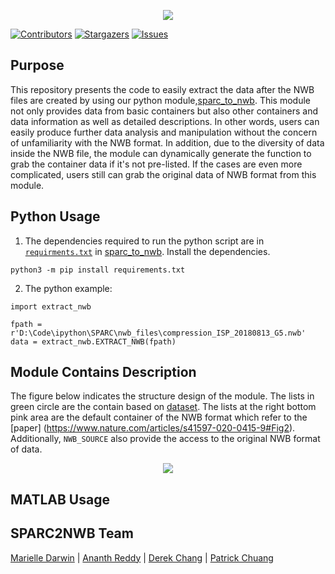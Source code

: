 <p align="center">
  <img src="https://user-images.githubusercontent.com/78009407/126273326-662b5aff-034f-4f48-a62a-69552195ff86.png" />
</p>

[![Contributors][contributors-shield]][contributors-url]
[![Stargazers][stars-shield]][stars-url]
[![Issues][issues-shield]][issues-url]

## Purpose
This repository presents the code to easily extract the data after the NWB files are created by using our python module,[sparc_to_nwb](https://github.com/lifestrugglee/sparc2nwb/blob/main/sparc_to_nwb/sparc_to_nwb.py). This module not only provides data from basic containers but also other containers and data information as well as detailed descriptions. In other words, users can easily produce further data analysis and manipulation without the concern of unfamiliarity with the NWB format. In addition, due to the diversity of data inside the NWB file, the module can dynamically generate the function to grab the container data if it's not pre-listed. If the cases are even more complicated, users still can grab the original data of NWB format from this module.


## Python Usage
1. The dependencies required to run the python script are in [`requirments.txt`](https://github.com/SPARC-FAIR-Codeathon/sparc2nwb/blob/main/sparc_to_nwb/requirements.txt) in [sparc_to_nwb](https://github.com/SPARC-FAIR-Codeathon/sparc2nwb/tree/main/sparc_to_nwb). Install the dependencies.
```shell
python3 -m pip install requirements.txt
```
2. The python example:
```shell
import extract_nwb

fpath = r'D:\Code\ipython\SPARC\nwb_files\compression_ISP_20180813_G5.nwb'
data = extract_nwb.EXTRACT_NWB(fpath)
```

## Module Contains Description
The figure below indicates the structure design of the module. The lists in green circle are the contain based on [dataset](https://sparc.science/datasets/124?type=dataset&path=files). The lists at the right bottom pink area are the default container of the NWB format which refer to the [paper] (https://www.nature.com/articles/s41597-020-0415-9#Fig2). Additionally, `NWB_SOURCE` also provide the access to the original NWB format of data.

<p align="center">
  <img src="https://github.com/lifestrugglee/sparc2nwb/blob/main/extract_from_nwb/source_vs_nwb.png" />
</p>

## MATLAB Usage

## SPARC2NWB Team
[Marielle Darwin](https://github.com/mldarwin) | [Ananth Reddy](https://github.com/anbhimi) | [Derek Chang](https://github.com/DerekYJC) | [Patrick Chuang](https://github.com/lifestrugglee)

[contributors-shield]: https://img.shields.io/github/contributors/SPARC-FAIR-Codeathon/sparc2nwb.svg?style=flat-square
[contributors-url]: https://github.com/SPARC-FAIR-Codeathon/sparc2nwb/graphs/contributors
[stars-shield]: https://img.shields.io/github/stars/SPARC-FAIR-Codeathon/sparc2nwb.svg?style=flat-square
[stars-url]: https://github.com/SPARC-FAIR-Codeathon/sparc2nwb/stargazers
[issues-shield]: https://img.shields.io/github/issues/SPARC-FAIR-Codeathon/sparc2nwb.svg?style=flat-square
[issues-url]: https://github.com/SPARC-FAIR-Codeathon/sparc2nwb/issues
